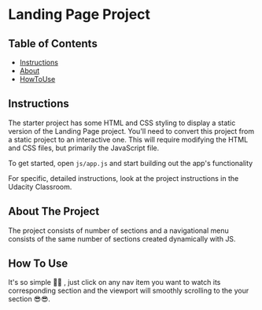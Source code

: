 # Landing Page Project

## Table of Contents

* [Instructions](#instructions)
* [About](#about)
* [HowToUse](#how_to_use)

## Instructions

The starter project has some HTML and CSS styling to display a static version of the Landing Page project. You'll need to convert this project from a static project to an interactive one. This will require modifying the HTML and CSS files, but primarily the JavaScript file.

To get started, open `js/app.js` and start building out the app's functionality

For specific, detailed instructions, look at the project instructions in the Udacity Classroom.


## About The Project

The project consists of number of sections and a navigational menu consists of the same number of sections created dynamically with JS.


## How To Use

It's so simple 🤩🤩 , just click on any nav item you want to watch its corresponding section and the viewport will smoothly scrolling to the your section 😎😎.
